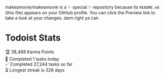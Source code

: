 makeamovie/makeamovie is a ✨ special ✨ repository because its `README.md` (this file) appears on your GitHub profile.
You can click the Preview link to take a look at your changes. darn right ya can

# Todoist Stats

<!-- TODO-IST:START -->
🏆  38,488 Karma Points           
🌸  Completed 1 tasks today           
✅  Completed 27,244 tasks so far           
⏳  Longest streak is 328 days
<!-- TODO-IST:END -->